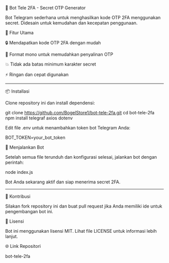 🤖 Bot Tele 2FA - Secret OTP Generator

Bot Telegram sederhana untuk menghasilkan kode OTP 2FA menggunakan secret. Didesain untuk kemudahan dan kecepatan penggunaan.



🚀 Fitur Utama

🔒 Mendapatkan kode OTP 2FA dengan mudah

🎨 Format mono untuk memudahkan penyalinan OTP

💥 Tidak ada batas minimum karakter secret

⚡️ Ringan dan cepat digunakan



---

📦 Installasi

Clone repository ini dan install dependensi:

git clone https://github.com/BogelStore1/bot-tele-2fa.git
cd bot-tele-2fa
npm install telegraf axios dotenv

Edit file .env untuk menambahkan token bot Telegram Anda:

BOT_TOKEN=your_bot_token

🏃 Menjalankan Bot

Setelah semua file terunduh dan konfigurasi selesai, jalankan bot dengan perintah:

node index.js

Bot Anda sekarang aktif dan siap menerima secret 2FA.


---

🤝 Kontribusi

Silakan fork repository ini dan buat pull request jika Anda memiliki ide untuk pengembangan bot ini.

📜 Lisensi

Bot ini menggunakan lisensi MIT. Lihat file LICENSE untuk informasi lebih lanjut.

🌐 Link Repositori

bot-tele-2fa
